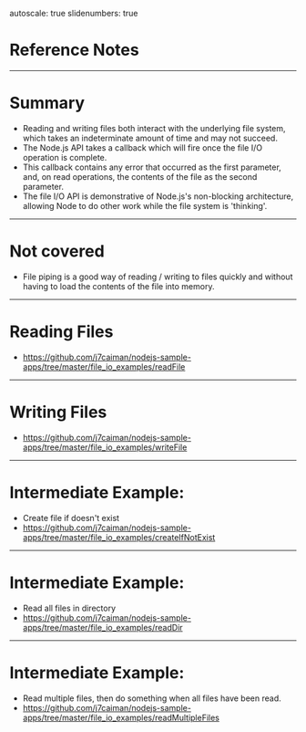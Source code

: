 autoscale: true
slidenumbers: true

# Reference Notes

---

# Summary
- Reading and writing files both interact with the underlying file system, which takes an indeterminate amount of time and may not succeed.
- The Node.js API takes a callback which will fire once the file I/O operation is complete.
- This callback contains any error that occurred as the first parameter, and, on read operations, the contents of the file as the second parameter.
- The file I/O API is demonstrative of Node.js's non-blocking architecture, allowing Node to do other work while the file system is 'thinking'.

---

# Not covered
- File piping is a good way of reading / writing to files quickly and without having to load the contents of the file into memory.

---

# Reading Files
- https://github.com/j7caiman/nodejs-sample-apps/tree/master/file_io_examples/readFile

---

# Writing Files
- https://github.com/j7caiman/nodejs-sample-apps/tree/master/file_io_examples/writeFile

---

# Intermediate Example:
- Create file if doesn't exist
- https://github.com/j7caiman/nodejs-sample-apps/tree/master/file_io_examples/createIfNotExist

---

# Intermediate Example:
- Read all files in directory
- https://github.com/j7caiman/nodejs-sample-apps/tree/master/file_io_examples/readDir

---

# Intermediate Example:
- Read multiple files, then do something when all files have been read.
- https://github.com/j7caiman/nodejs-sample-apps/tree/master/file_io_examples/readMultipleFiles